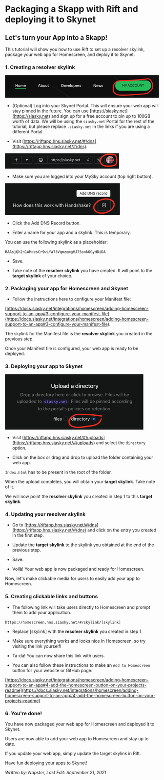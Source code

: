 # Packaging a Skapp with Rift and deploying it to Skynet

## Let's turn your App into a Skapp!

This tutorial will show you how to use Rift to set up a resolver skylink, package your web app for Homescreen, and deploy it to Skynet.

### 1. Creating a resolver skylink

<img src="/static/assets/packaging-with-rift/3.png">

* (Optional) Log into your Skynet Portal.
This will ensure your web app will stay pinned in the future.
You can use [https://siasky.net](https://siasky.net) and sign up for a free account to pin up to 100GB worth of data.
We will be using the `siasky.net` Portal for the rest of the tutorial, but please replace `.siasky.net` in the links if you are using a different Portal.

* Visit [https://riftapp.hns.siasky.net/#/dns](https://riftapp.hns.siasky.net/#/dns).

<img src="/static/assets/packaging-with-rift/1.png">

* Make sure you are logged into your MySky account (top right button).

<img src="/static/assets/packaging-with-rift/2.png">

* Click the Add DNS Record button.

* Enter a name for your app and a skylink. This is temporary.

You can use the following skylink as a placeholder:

`RAAsjQh2n1AMdesCr9wLYa73VqmzqmgVJ75ookOGyHDiDA`

* Save.

* Take note of the **resolver skylink** you have created. It will point to the **target skylink** of your choice.

### 2. Packaging your app for Homescreen and Skynet

* Follow the instructions here to configure your Manifest file:

[https://docs.siasky.net/integrations/homescreen/adding-homescreen-support-to-an-app#3-configure-your-manifest-file](https://docs.siasky.net/integrations/homescreen/adding-homescreen-support-to-an-app#3-configure-your-manifest-file).

The skylink for the Manifest file is the **resolver skylink** you created in the previous step.

Once your Manifest file is configured, your web app is ready to be deployed.

### 3. Deploying your app to Skynet

<img src="/static/assets/packaging-with-rift/6.png">

* Visit [https://riftapp.hns.siasky.net/#/uploads](https://riftapp.hns.siasky.net/#/uploads) and select the `directory` option.

* Click on the box or drag and drop to upload the folder containing your web app. 

`Index.html` has to be present in the root of the folder.

When the upload completes, you will obtain your **target skylink**. Take note of it.

We will now point the **resolver skylink** you created in step 1 to this **target skylink**.

### 4. Updating your resolver skylink

* Go to [https://riftapp.hns.siasky.net/#/dns](https://riftapp.hns.siasky.net/#/dns) and click on the entry you created in the first step.

* Update the **target skylink** to the skylink you obtained at the end of the previous step.

* Save.

* Voilà! Your web app is now packaged and ready for Homescreen.

Now, let's make clickable media for users to easily add your app to Homescreen.

### 5. Creating clickable links and buttons

* The following link will take users directly to Homescreen and prompt them to add your application.

`https://homescreen.hns.siasky.net/#/skylink/[skylink]`

* Replace [skylink] with the **resolver skylink** you created in step 1.

* Make sure everything works and looks nice in Homescreen, so try visiting the link yourself!

* Ta-da! You can now share this link with users.

* You can also follow these instructions to make an `Add to Homescreen` button for your website or GitHub page:

[https://docs.siasky.net/integrations/homescreen/adding-homescreen-support-to-an-app#4-add-the-homescreen-button-on-your-projects-readme](https://docs.siasky.net/integrations/homescreen/adding-homescreen-support-to-an-app#4-add-the-homescreen-button-on-your-projects-readme)

### 6. You're done!

You have now packaged your web app for Homescreen and deployed it to Skynet. 

Users are now able to add your web app to Homescreen and stay up to date.

If you update your web app, simply update the target skylink in Rift.

Have fun deploying your apps to Skynet!

*Written by: Napster, Last Edit: September 21, 2021*
